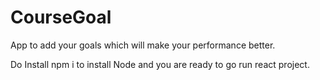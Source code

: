 # CourseGoal
App to add your goals which will make your performance better.


Do Install npm i to install Node and you are ready to go run react project.
